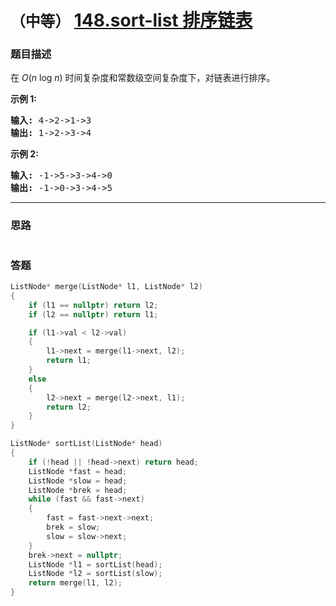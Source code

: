 # `（中等）` [148.sort-list 排序链表](https://leetcode-cn.com/problems/sort-list/)

### 题目描述
<p>在&nbsp;<em>O</em>(<em>n</em>&nbsp;log&nbsp;<em>n</em>) 时间复杂度和常数级空间复杂度下，对链表进行排序。</p>

<p><strong>示例 1:</strong></p>

<pre><strong>输入:</strong> 4-&gt;2-&gt;1-&gt;3
<strong>输出:</strong> 1-&gt;2-&gt;3-&gt;4
</pre>

<p><strong>示例 2:</strong></p>

<pre><strong>输入:</strong> -1-&gt;5-&gt;3-&gt;4-&gt;0
<strong>输出:</strong> -1-&gt;0-&gt;3-&gt;4-&gt;5</pre>


---
### 思路
```
```

### 答题
``` C++
ListNode* merge(ListNode* l1, ListNode* l2)
{
	if (l1 == nullptr) return l2;
	if (l2 == nullptr) return l1;

	if (l1->val < l2->val)
	{
		l1->next = merge(l1->next, l2);
		return l1;
	}
	else
	{
		l2->next = merge(l2->next, l1);
		return l2;
	}
}

ListNode* sortList(ListNode* head) 
{
	if (!head || !head->next) return head;
	ListNode *fast = head;
	ListNode *slow = head;
	ListNode *brek = head;
	while (fast && fast->next)
	{
		fast = fast->next->next;
		brek = slow;
		slow = slow->next;
	}
	brek->next = nullptr;
	ListNode *l1 = sortList(head);
	ListNode *l2 = sortList(slow);
	return merge(l1, l2);
}
```
